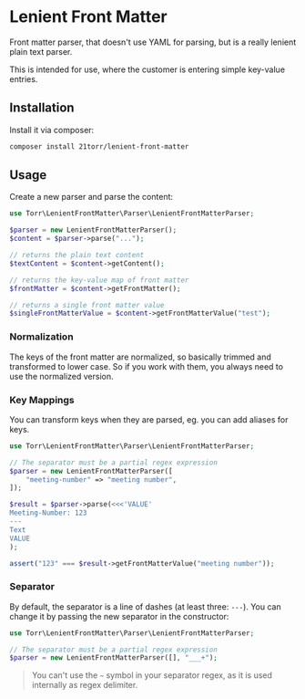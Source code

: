 Lenient Front Matter
====================

Front matter parser, that doesn't use YAML for parsing, but is a really lenient plain text parser.

This is intended for use, where the customer is entering simple key-value entries. 


Installation
------------

Install it via composer:

```bash
composer install 21torr/lenient-front-matter
```


Usage
-----

Create a new parser and parse the content:

```php
use Torr\LenientFrontMatter\Parser\LenientFrontMatterParser;

$parser = new LenientFrontMatterParser();
$content = $parser->parse("...");

// returns the plain text content
$textContent = $content->getContent();

// returns the key-value map of front matter
$frontMatter = $content->getFrontMatter();

// returns a single front matter value
$singleFrontMatterValue = $content->getFrontMatterValue("test");
```

### Normalization

The keys of the front matter are normalized, so basically trimmed and transformed to lower case.
So if you work with them, you always need to use the normalized version.


### Key Mappings

You can transform keys when they are parsed, eg. you can add aliases for keys.

```php
use Torr\LenientFrontMatter\Parser\LenientFrontMatterParser;

// The separator must be a partial regex expression
$parser = new LenientFrontMatterParser([
    "meeting-number" => "meeting number",
]);

$result = $parser->parse(<<<'VALUE'
Meeting-Number: 123
---
Text
VALUE
);

assert("123" === $result->getFrontMatterValue("meeting number"));
```


### Separator

By default, the separator is a line of dashes (at least three: `---`).
You can change it by passing the new separator in the constructor:

```php
use Torr\LenientFrontMatter\Parser\LenientFrontMatterParser;

// The separator must be a partial regex expression
$parser = new LenientFrontMatterParser([], "___+");
```

> You can't use the `~` symbol in your separator regex, as it is used internally as regex delimiter.
